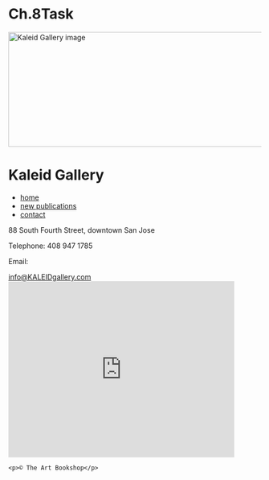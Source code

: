 # Ch.8Task
<!DOCTYPE html>
<html>
  <head>
    <title>Task</title>
  </head>
  <body background="https://img.clipartfox.com/1ff84fd69639ddc16b371998e26cef18_thumbnail-images-white_2560-1440.jpeg">
  <img src="http://www.livesv.com/wp-content/uploads/sites/www.livesv.com/images/org/2167/kaleid-lg-450x261.jpg" alt="Kaleid Gallery image" style="width:600px;height:228px;" align="center">
  <h1>Kaleid Gallery </h1>
  <ul>
      <li><a href="http://www.kaleidgallery.com/">home</a></li>
      <li><a href="http://www.kaleidgallery.com/upcoming-exhiibits/">new publications</a></li>
      <li><a href="http://www.kaleidgallery.com/contact-us/">contact</a></li>
    </ul>
  <p>88 South Fourth Street, downtown San Jose</p>
  <p>Telephone: 408 947 1785</p>
  <p>Email:</p>
  <a href="mailto:info@KALEIDgallery.com">info@KALEIDgallery.com</a>
    <br />
      <iframe src="http://maps.google.co.uk/maps?q-moma+new+york&amp;output=embed" width="450" height="350" frameborder="0" scrolling="no">
      </iframe>
      
    <p>© The Art Bookshop</p>
  </body>
</html>
